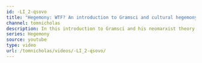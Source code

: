 ```yaml
---
id: -LI_2-qsovo
title: "Hegemony: WTF? An introduction to Gramsci and cultural hegemony"
channel: tomnicholas
description: In this introduction to Gramsci and his neomarxist theory of hegemony, in particular cultural hegemony, I explore this concept which has been hugely influential in contemporary social theory, political theory and cultural theory. 
series: Hegemony
source: youtube
type: video
url: /tomnicholas/videos/-LI_2-qsovo/
---
```

